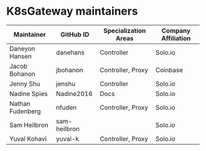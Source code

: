 # K8sGateway maintainers

| Maintainer | GitHub ID | Specialization Areas | Company Affiliation |
| ---- | ---- | ---- | ---- |
Daneyon Hansen | danehans | Controller | Solo.io
Jacob Bohanon | jbohanon | Controller, Proxy  | Coinbase
Jenny Shu | jenshu | Controller | Solo.io
Nadine Spies | Nadine2016 | Docs | Solo.io
Nathan Fudenberg | nfuden | Controller, Proxy | Solo.io
Sam Heilbron | sam-heilbron | | Solo.io
Yuval Kohavi | yuval-k | Controller, Proxy | Solo.io

